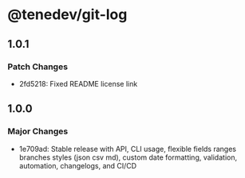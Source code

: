 # @tenedev/git-log

## 1.0.1

### Patch Changes

- 2fd5218: Fixed README license link

## 1.0.0

### Major Changes

- 1e709ad: Stable release with API, CLI usage, flexible fields ranges branches styles (json csv md), custom date formatting, validation, automation, changelogs, and CI/CD
